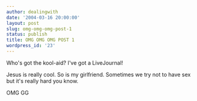 ```yaml
---
author: dealingwith
date: '2004-03-16 20:00:00'
layout: post
slug: omg-omg-omg-post-1
status: publish
title: OMG OMG OMG POST 1
wordpress_id: '23'
---
```


Who's got the kool-aid? I've got a LiveJournal!

Jesus is really cool. So is my girlfriend. Sometimes we try not to have sex
but it's really hard you know.

OMG GG

